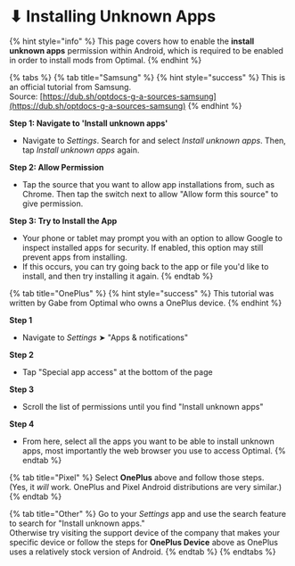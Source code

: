 # ⬇ Installing Unknown Apps

{% hint style="info" %}
This page covers how to enable the **install unknown apps** permission within Android, which is required to be enabled in order to install mods from Optimal.
{% endhint %}

{% tabs %}
{% tab title="Samsung" %}
{% hint style="success" %}
This is an official tutorial from Samsung.\
Source: [https://dub.sh/optdocs-g-a-sources-samsung](https://dub.sh/optdocs-g-a-sources-samsung)
{% endhint %}

**Step 1: Navigate to 'Install unknown apps'**

* Navigate to _Settings_. Search for and select _Install unknown apps_. Then, tap _Install unknown apps_ again.&#x20;

**Step 2: Allow Permission**

* Tap the source that you want to allow app installations from, such as Chrome. Then tap the switch next to allow "Allow form this source" to give permission.&#x20;

**Step 3: Try to Install the App**

* Your phone or tablet may prompt you with an option to allow Google to inspect installed apps for security. If enabled, this option may still prevent apps from installing.
* If this occurs, you can try going back to the app or file you'd like to install, and then try installing it again.&#x20;
{% endtab %}

{% tab title="OnePlus" %}
{% hint style="success" %}
This tutorial was written by Gabe from Optimal who owns a OnePlus device.
{% endhint %}

**Step 1**

* Navigate to _Settings_ ➤ "Apps & notifications"

**Step 2**

* Tap "Special app access" at the bottom of the page

**Step 3**

* Scroll the list of permissions until you find "Install unknown apps"&#x20;

**Step 4**

* From here, select all the apps you want to be able to install unknown apps, most importantly the web browser you use to access Optimal.&#x20;
{% endtab %}

{% tab title="Pixel" %}
Select **OnePlus** above and follow those steps. \
(Yes, it _will_ work. OnePlus and Pixel Android distributions are very similar.)
{% endtab %}

{% tab title="Other" %}
Go to your _Settings_ app and use the search feature to search for "Install unknown apps." \
Otherwise try visiting the support device of the company that makes your specific device or follow the steps for **OnePlus Device** above as OnePlus uses a relatively stock version of Android.&#x20;
{% endtab %}
{% endtabs %}

